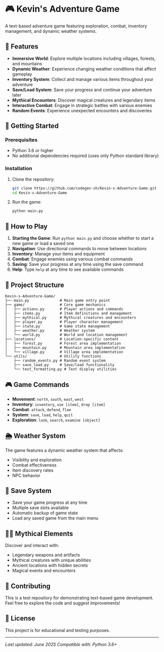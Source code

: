 # 🎮 Kevin's Adventure Game

A text-based adventure game featuring exploration, combat, inventory management, and dynamic weather systems.

## 🌟 Features

- **Immersive World**: Explore multiple locations including villages, forests, and mountains
- **Dynamic Weather**: Experience changing weather conditions that affect gameplay
- **Inventory System**: Collect and manage various items throughout your adventure
- **Save/Load System**: Save your progress and continue your adventure later
- **Mythical Encounters**: Discover magical creatures and legendary items
- **Interactive Combat**: Engage in strategic battles with various enemies
- **Random Events**: Experience unexpected encounters and discoveries

## 🚀 Getting Started

### Prerequisites

- Python 3.6 or higher
- No additional dependencies required (uses only Python standard library)

### Installation

1. Clone the repository:
   ```bash
   git clone https://github.com/codegen-sh/Kevin-s-Adventure-Game.git
   cd Kevin-s-Adventure-Game
   ```

2. Run the game:
   ```bash
   python main.py
   ```

## 🎯 How to Play

1. **Starting the Game**: Run `python main.py` and choose whether to start a new game or load a saved one
2. **Navigation**: Use directional commands to move between locations
3. **Inventory**: Manage your items and equipment
4. **Combat**: Engage enemies using various combat commands
5. **Saving**: Save your progress at any time using the save command
6. **Help**: Type `help` at any time to see available commands

## 📁 Project Structure

```
Kevin-s-Adventure-Game/
├── main.py              # Main game entry point
├── game/                # Core game mechanics
│   ├── actions.py       # Player actions and commands
│   ├── items.py         # Item definitions and management
│   ├── mythical.py      # Mythical creatures and encounters
│   ├── player.py        # Player character management
│   ├── state.py         # Game state management
│   ├── weather.py       # Weather system
│   └── world.py         # World and location management
├── locations/           # Location-specific content
│   ├── forest.py        # Forest area implementation
│   ├── mountain.py      # Mountain area implementation
│   └── village.py       # Village area implementation
└── utils/               # Utility functions
    ├── random_events.py # Random event system
    ├── save_load.py     # Save/load functionality
    └── text_formatting.py # Text display utilities
```

## 🎮 Game Commands

- **Movement**: `north`, `south`, `east`, `west`
- **Inventory**: `inventory`, `use [item]`, `drop [item]`
- **Combat**: `attack`, `defend`, `flee`
- **System**: `save`, `load`, `help`, `quit`
- **Exploration**: `look`, `search`, `examine [object]`

## 🌦️ Weather System

The game features a dynamic weather system that affects:
- Visibility and exploration
- Combat effectiveness
- Item discovery rates
- NPC behavior

## 💾 Save System

- Save your game progress at any time
- Multiple save slots available
- Automatic backup of game state
- Load any saved game from the main menu

## 🧙‍♂️ Mythical Elements

Discover and interact with:
- Legendary weapons and artifacts
- Mythical creatures with unique abilities
- Ancient locations with hidden secrets
- Magical events and encounters

## 🤝 Contributing

This is a test repository for demonstrating text-based game development. Feel free to explore the code and suggest improvements!

## 📝 License

This project is for educational and testing purposes.

---

*Last updated: June 2025*
*Compatible with: Python 3.6+*

